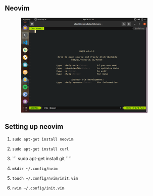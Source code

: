## Neovim ##
<p align="center">
  <img src="images/neovim_1.png" width="400"/>
</p>

## Setting up neovim ##

1. ``` sudo apt-get install neovim ```

2. ``` sudo apt-get install curl ```

3. ``` sudo apt-get install git ````

4. ``` mkdir ~/.config/nvim   ```

5. ``` touch ~/.config/nvim/init.vim   ```

6. ``` nvim ~/.config/init.vim  ```

